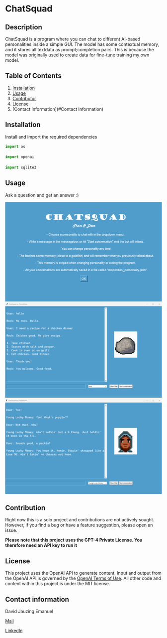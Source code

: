 # ChatSquad

## Description
ChatSquad is a program where you can chat to different AI-based personalities inside a simple GUI.
The model has some contextual memory, and it stores all textdata as prompt;completion pairs.
This is because the model was originally used to create data for fine-tune training my own model.

## Table of Contents
1. [Installation](#Installation)
2. [Usage](#Usage)
3. [Contributor](#Contributor)
4. [License](#License)
5. [Contact Information](#Contact Information)

## Installation
Install and import the required dependencies

```python
import os

import openai

import sqlite3
```

## Usage
Ask a question and get an answer :)

![Project Image](./assets/chatsqd1.png)
![Project Image](./assets/chatsqd2.png)
![Project Image](./assets/chatsqd3.png)

## Contribution
Right now this is a solo project and contributions are not actively sought.
However, if you find a bug or have a feature suggestion, please open an issue.

**Please note that this project uses the GPT-4 Private License. You therefore need an API key to run it**

## License
This project uses the OpenAI API to generate content. Input and output from the OpenAI API is governed by the [OpenAI Terms of Use](https://openai.com/policies/terms-of-use). All other code and content within this project is under the MIT license.


## Contact information
David Jauzing Emanuel

[Mail](mailto:david@thomander.nu)

[LinkedIn](https://www.linkedin.com/in/david.thomander)
